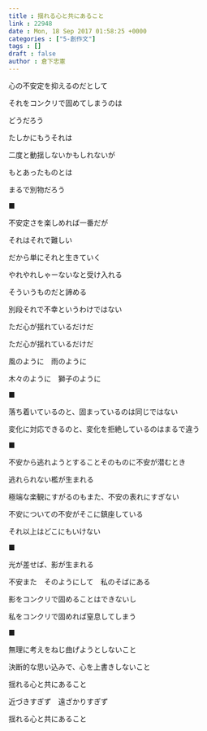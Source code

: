 ```yaml
---
title : 揺れる心と共にあること
link : 22948
date : Mon, 18 Sep 2017 01:58:25 +0000
categories : ["5-創作文"]
tags : []
draft : false
author : 倉下忠憲
---
```


心の不安定を抑えるのだとして

それをコンクリで固めてしまうのは

どうだろう

たしかにもうそれは

二度と動揺しないかもしれないが

もとあったものとは

まるで別物だろう

■

不安定さを楽しめれば一番だが

それはそれで難しい

だから単にそれと生きていく

やれやれしゃーないなと受け入れる

そういうものだと諦める

別段それで不幸というわけではない

ただ心が揺れているだけだ

ただ心が揺れているだけだ

風のように　雨のように

木々のように　獅子のように

■

落ち着いているのと、固まっているのは同じではない

変化に対応できるのと、変化を拒絶しているのはまるで違う

■

不安から逃れようとすることそのものに不安が潜むとき

逃れられない檻が生まれる

極端な楽観にすがるのもまた、不安の表れにすぎない

不安についての不安がそこに鎮座している

それ以上はどこにもいけない

■

光が差せば、影が生まれる

不安また　そのようにして　私のそばにある

影をコンクリで固めることはできないし

私をコンクリで固めれば窒息してしまう

■

無理に考えをねじ曲げようとしないこと

決断的な思い込みで、心を上書きしないこと

揺れる心と共にあること

近づきすぎず　遠ざかりすぎず

揺れる心と共にあること